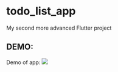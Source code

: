 # todo_list_app

My second more advanced Flutter project

## DEMO:

Demo of app:
![](https://github.com/technonenias/BMI-Calculator-Flutter/blob/main/lib/images/bmi_calculator.gif)
